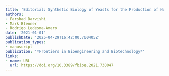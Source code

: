 ```yaml
---
title: 'Editorial: Synthetic Biology of Yeasts for the Production of Non-Native Chemicals'
authors:
- Farshad Darvishi
- Mark Blenner
- Rodrigo Ledesma‐Amaro
date: '2021-01-01'
publishDate: '2025-04-29T16:42:00.700405Z'
publication_types:
- manuscript
publication: '*Frontiers in Bioengineering and Biotechnology*'
links:
- name: URL
  url: https://doi.org/10.3389/fbioe.2021.730047
---
```

